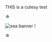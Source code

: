 THIS is a cutesy test




☆

![sea banner !](https://github.com/user-attachments/assets/f1c81d39-05ce-403a-8cb6-2dee525eab2f)


☆
